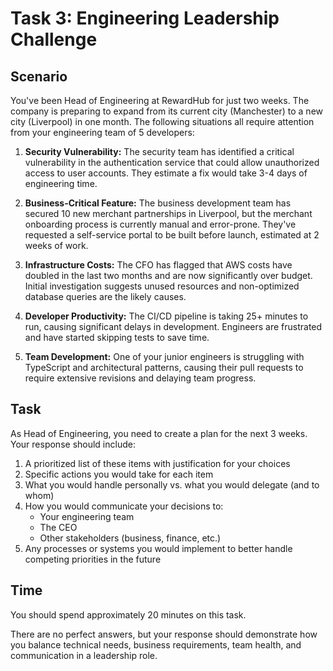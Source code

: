 # Task 3: Engineering Leadership Challenge

## Scenario
You've been Head of Engineering at RewardHub for just two weeks. The company is preparing to expand from its current city (Manchester) to a new city (Liverpool) in one month. The following situations all require attention from your engineering team of 5 developers:

1. **Security Vulnerability:** The security team has identified a critical vulnerability in the authentication service that could allow unauthorized access to user accounts. They estimate a fix would take 3-4 days of engineering time.

2. **Business-Critical Feature:** The business development team has secured 10 new merchant partnerships in Liverpool, but the merchant onboarding process is currently manual and error-prone. They've requested a self-service portal to be built before launch, estimated at 2 weeks of work.

3. **Infrastructure Costs:** The CFO has flagged that AWS costs have doubled in the last two months and are now significantly over budget. Initial investigation suggests unused resources and non-optimized database queries are the likely causes.

4. **Developer Productivity:** The CI/CD pipeline is taking 25+ minutes to run, causing significant delays in development. Engineers are frustrated and have started skipping tests to save time.

5. **Team Development:** One of your junior engineers is struggling with TypeScript and architectural patterns, causing their pull requests to require extensive revisions and delaying team progress.

## Task
As Head of Engineering, you need to create a plan for the next 3 weeks. Your response should include:

1. A prioritized list of these items with justification for your choices
2. Specific actions you would take for each item
3. What you would handle personally vs. what you would delegate (and to whom)
4. How you would communicate your decisions to:
   - Your engineering team
   - The CEO
   - Other stakeholders (business, finance, etc.)
5. Any processes or systems you would implement to better handle competing priorities in the future

## Time
You should spend approximately 20 minutes on this task.

There are no perfect answers, but your response should demonstrate how you balance technical needs, business requirements, team health, and communication in a leadership role.
